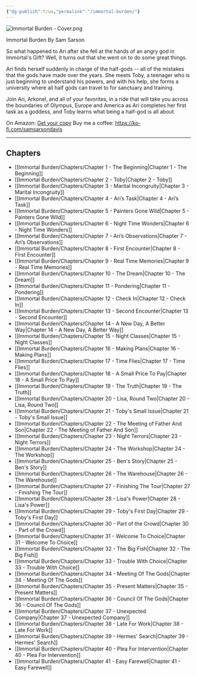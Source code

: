 ```yaml
---
{"dg-publish":true,"permalink":"/immortal-burden/"}
---
```


![Immortal Burden - Cover.png](/img/user/Immortal%20Burden/Immortal%20Burden%20-%20Cover.png)

Immortal Burden By Sam Sarson

So what happened to Ari after she fell at the hands of an angry god in Immortal's Gift? Well, it turns out that she went on to do some great things.  
  
Ari finds herself suddenly in charge of the half-gods -- all of the mistakes that the gods have made over the years. She meets Toby, a teenager who is just beginning to understand his powers, and with his help, she forms a university where all half gods can travel to for sanctuary and training.  
  
Join Ari, Arkonel, and all of your favorites, in a ride that will take you across the boundaries of Olympus, Europe and America as Ari completes her first task as a goddess, and Toby learns what being a half-god is all about.

On Amazon: [Get your copy](https://amzn.to/4fGy5Qq)
Buy me a coffee: https://ko-fi.com/samsarsondavis

---
## Chapters

- [[Immortal Burden/Chapters/Chapter 1 -  The Beginning\|Chapter 1 -  The Beginning]]
- [[Immortal Burden/Chapters/Chapter 2 -  Toby\|Chapter 2 -  Toby]]
- [[Immortal Burden/Chapters/Chapter 3 -  Marital Incongruity\|Chapter 3 -  Marital Incongruity]]
- [[Immortal Burden/Chapters/Chapter 4 - Ari’s Task\|Chapter 4 - Ari’s Task]]
- [[Immortal Burden/Chapters/Chapter 5 - Painters Gone Wild\|Chapter 5 - Painters Gone Wild]]
- [[Immortal Burden/Chapters/Chapter 6 - Night Time Wonders\|Chapter 6 - Night Time Wonders]]
- [[Immortal Burden/Chapters/Chapter 7 - Ari’s Observations\|Chapter 7 - Ari’s Observations]]
- [[Immortal Burden/Chapters/Chapter 8 - First Encounter\|Chapter 8 - First Encounter]]
- [[Immortal Burden/Chapters/Chapter 9 - Real Time Memories\|Chapter 9 - Real Time Memories]]
- [[Immortal Burden/Chapters/Chapter 10 - The Dream\|Chapter 10 - The Dream]]
- [[Immortal Burden/Chapters/Chapter 11 -  Pondering\|Chapter 11 -  Pondering]]
- [[Immortal Burden/Chapters/Chapter 12 -  Check In\|Chapter 12 -  Check In]]
- [[Immortal Burden/Chapters/Chapter 13 - Second Encounter\|Chapter 13 - Second Encounter]]
- [[Immortal Burden/Chapters/Chapter 14 - A New Day, A Better Way\|Chapter 14 - A New Day, A Better Way]]
- [[Immortal Burden/Chapters/Chapter 15 - Night Classes\|Chapter 15 - Night Classes]]
- [[Immortal Burden/Chapters/Chapter 16 - Making Plans\|Chapter 16 - Making Plans]]
- [[Immortal Burden/Chapters/Chapter 17 - Time Flies\|Chapter 17 - Time Flies]]
- [[Immortal Burden/Chapters/Chapter 18 - A Small Price To Pay\|Chapter 18 - A Small Price To Pay]]
- [[Immortal Burden/Chapters/Chapter 19 - The Truth\|Chapter 19 - The Truth]]
- [[Immortal Burden/Chapters/Chapter 20 - Lisa, Round Two\|Chapter 20 - Lisa, Round Two]]
- [[Immortal Burden/Chapters/Chapter 21 - Toby's Small Issue\|Chapter 21 - Toby's Small Issue]]
- [[Immortal Burden/Chapters/Chapter 22 - The Meeting of Father And Son\|Chapter 22 - The Meeting of Father And Son]]
- [[Immortal Burden/Chapters/Chapter 23 - Night Terrors\|Chapter 23 - Night Terrors]]
- [[Immortal Burden/Chapters/Chapter 24 - The Workshop\|Chapter 24 - The Workshop]]
- [[Immortal Burden/Chapters/Chapter 25 - Ben's Story\|Chapter 25 - Ben's Story]]
- [[Immortal Burden/Chapters/Chapter 26 - The Warehouse\|Chapter 26 - The Warehouse]]
- [[Immortal Burden/Chapters/Chapter 27 - Finishing The Tour\|Chapter 27 - Finishing The Tour]]
- [[Immortal Burden/Chapters/Chapter 28 - Lisa's Power\|Chapter 28 - Lisa's Power]]
- [[Immortal Burden/Chapters/Chapter 29 - Toby's First Day\|Chapter 29 - Toby's First Day]]
- [[Immortal Burden/Chapters/Chapter 30 - Part of the Crowd\|Chapter 30 - Part of the Crowd]]
- [[Immortal Burden/Chapters/Chapter 31 - Welcome To Choice\|Chapter 31 - Welcome To Choice]]
- [[Immortal Burden/Chapters/Chapter 32 - The Big Fish\|Chapter 32 - The Big Fish]]
- [[Immortal Burden/Chapters/Chapter 33 - Trouble With Choice\|Chapter 33 - Trouble With Choice]]
- [[Immortal Burden/Chapters/Chapter 34 - Meeting Of The Gods\|Chapter 34 - Meeting Of The Gods]]
- [[Immortal Burden/Chapters/Chapter 35 - Present Matters\|Chapter 35 - Present Matters]]
- [[Immortal Burden/Chapters/Chapter 36 - Council Of The Gods\|Chapter 36 - Council Of The Gods]]
- [[Immortal Burden/Chapters/Chapter 37 - Unexpected Company\|Chapter 37 - Unexpected Company]]
- [[Immortal Burden/Chapters/Chapter 38 - Late For Work\|Chapter 38 - Late For Work]]
- [[Immortal Burden/Chapters/Chapter 39 - Hermes' Search\|Chapter 39 - Hermes' Search]]
- [[Immortal Burden/Chapters/Chapter 40 - Plea For Intervention\|Chapter 40 - Plea For Intervention]]
- [[Immortal Burden/Chapters/Chapter 41 - Easy Farewell\|Chapter 41 - Easy Farewell]]